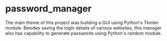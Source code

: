 # password_manager
The main theme of this project was building a GUI using Python's Tkinter module. 
Besides saving the login details of various websites, 
this manager also has capability to generate passwords using Python's random module.
